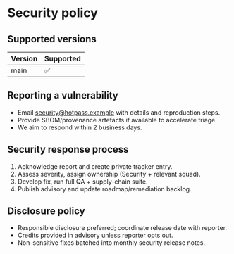 # Security policy

## Supported versions

| Version | Supported |
| --- | --- |
| main | ✅ |

## Reporting a vulnerability

- Email security@hotpass.example with details and reproduction steps.
- Provide SBOM/provenance artefacts if available to accelerate triage.
- We aim to respond within 2 business days.

## Security response process

1. Acknowledge report and create private tracker entry.
2. Assess severity, assign ownership (Security + relevant squad).
3. Develop fix, run full QA + supply-chain suite.
4. Publish advisory and update roadmap/remediation backlog.

## Disclosure policy

- Responsible disclosure preferred; coordinate release date with reporter.
- Credits provided in advisory unless reporter opts out.
- Non-sensitive fixes batched into monthly security release notes.
